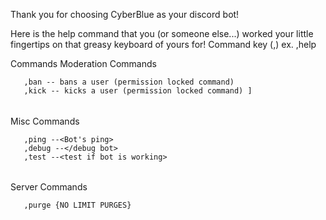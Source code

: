 Thank you for choosing CyberBlue as your discord bot!

Here is the help command that you (or someone else...) worked your little fingertips on that greasy keyboard of yours for!
Command key (,) ex. ,help  

  Commands
Moderation Commands

       ,ban -- bans a user (permission locked command)
       ,kick -- kicks a user (permission locked command) ]

######

Misc Commands

       ,ping --<Bot's ping>
       ,debug --</debug bot>
       ,test --<test if bot is working>

######

Server Commands

       ,purge {NO LIMIT PURGES}
